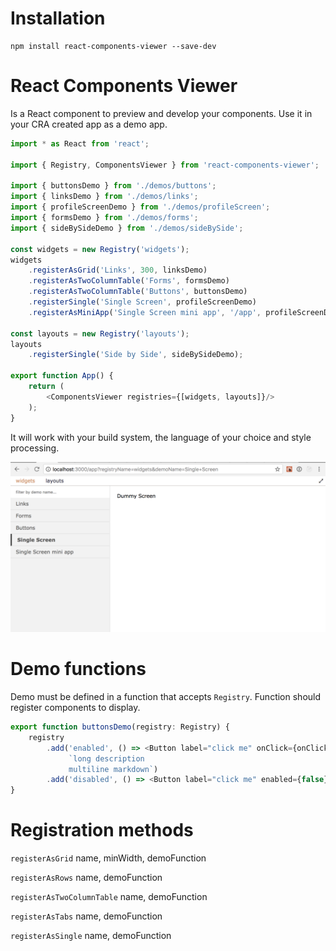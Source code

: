 # Installation

```
npm install react-components-viewer --save-dev 
```

# React Components Viewer

Is a React component to preview and develop your components.
Use it in your CRA created app as a demo app.

```typescript 
import * as React from 'react';

import { Registry, ComponentsViewer } from 'react-components-viewer';

import { buttonsDemo } from './demos/buttons';
import { linksDemo } from './demos/links';
import { profileScreenDemo } from './demos/profileScreen';
import { formsDemo } from './demos/forms';
import { sideBySideDemo } from './demos/sideBySide';

const widgets = new Registry('widgets');
widgets
    .registerAsGrid('Links', 300, linksDemo)
    .registerAsTwoColumnTable('Forms', formsDemo)
    .registerAsTwoColumnTable('Buttons', buttonsDemo)
    .registerSingle('Single Screen', profileScreenDemo)
    .registerAsMiniApp('Single Screen mini app', '/app', profileScreenDemo);

const layouts = new Registry('layouts');
layouts
    .registerSingle('Side by Side', sideBySideDemo);

export function App() {
    return (
        <ComponentsViewer registries={[widgets, layouts]}/>
    );
}
```

It will work with your build system, the language of your choice and style processing.

![screen example](img/screen-example.png)

# Demo functions

Demo must be defined in a function that accepts `Registry`. Function should register components to display.

```typescript
export function buttonsDemo(registry: Registry) {
    registry
        .add('enabled', () => <Button label="click me" onClick={onClick}/>,
             `long description
             multiline markdown`)
        .add('disabled', () => <Button label="click me" enabled={false} onClick={onClick}/>)
}
``` 

# Registration methods

`registerAsGrid` name, minWidth, demoFunction

`registerAsRows` name, demoFunction

`registerAsTwoColumnTable` name, demoFunction

`registerAsTabs` name, demoFunction

`registerAsSingle` name, demoFunction

